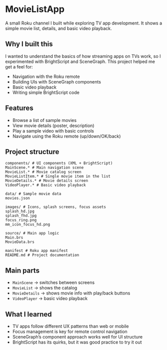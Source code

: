 # MovieListApp

A small Roku channel I built while exploring TV app development. It shows a simple movie list, details, and basic video playback.

## Why I built this

I wanted to understand the basics of how streaming apps on TVs work, so I experimented with BrightScript and SceneGraph. This project helped me get a feel for:

- Navigation with the Roku remote
- Building UIs with SceneGraph components
- Basic video playback
- Writing simple BrightScript code

## Features

- Browse a list of sample movies
- View movie details (poster, description)
- Play a sample video with basic controls
- Navigate using the Roku remote (up/down/OK/back)

## Project structure

```
components/ # UI components (XML + BrightScript)
MainScene.* # Main navigation scene
MovieList.* # Movie catalog screen
MovieListItem.* # Single movie item in the list
MovieDetails.* # Movie details screen
VideoPlayer.* # Basic video playback

data/ # Sample movie data
movies.json

images/ # Icons, splash screens, focus assets
splash_hd.jpg
splash_fhd.jpg
focus_ring.png
mm_icon_focus_hd.png

source/ # Main app logic
Main.brs
MovieData.brs

manifest # Roku app manifest
README.md # Project documentation
```

## Main parts

- `MainScene` → switches between screens
- `MovieList` → shows the catalog
- `MovieDetails` → shows movie info with play/back buttons
- `VideoPlayer` → basic video playback

## What I learned

- TV apps follow different UX patterns than web or mobile
- Focus management is key for remote control navigation
- SceneGraph’s component approach works well for UI structure
- BrightScript has its quirks, but it was good practice to try it out
